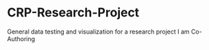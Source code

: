 # CRP-Research-Project
General data testing and visualization for a research project I am Co-Authoring
